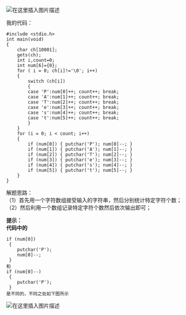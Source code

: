 ﻿![在这里插入图片描述](https://img-blog.csdnimg.cn/20190827152606897.png?x-oss-process=image/watermark,type_ZmFuZ3poZW5naGVpdGk,shadow_10,text_aHR0cHM6Ly9ibG9nLmNzZG4ubmV0L3UwMTIwMTE5MTI=,size_16,color_FFFFFF,t_70)  
  
  我的代码：
  

```
#include <stdio.h>  
int main(void)
{
	char ch[10001];
	gets(ch);
	int i,count=0;
	int num[6]={0};
	for ( i = 0; ch[i]!='\0'; i++)
	{
		switch (ch[i])
		{
		case 'P':num[0]++; count++; break;
		case 'A':num[1]++; count++; break;
		case 'T':num[2]++; count++; break;
		case 'e':num[3]++; count++; break;
		case 's':num[4]++; count++; break;
		case 't':num[5]++; count++; break;
		}
	}
	for (i = 0; i < count; i++)
	{
		if (num[0]) { putchar('P'); num[0]--; }
		if (num[1]) { putchar('A'); num[1]--; }
		if (num[2]) { putchar('T'); num[2]--; }
		if (num[3]) { putchar('e'); num[3]--; }
		if (num[4]) { putchar('s'); num[4]--; }
		if (num[5]) { putchar('t'); num[5]--; }
	}
}
```
 
   解题思路：  
   （1）首先用一个字符数组接受输入的字符串，然后分别统计特定字符个数；  
   （2）然后利用一个数组记录特定字符个数然后依次输出即可；  
     
        
   **提示：  
   代码中的**  
   

```
if (num[0])
 { 
 	putchar('P'); 
	num[0]--; 
 }
和
if (num[0]--)
 { 
 	putchar('P'); 
 }
是不同的，不同之处如下图所示
```

![在这里插入图片描述](https://img-blog.csdnimg.cn/20190827160642568.png?x-oss-process=image/watermark,type_ZmFuZ3poZW5naGVpdGk,shadow_10,text_aHR0cHM6Ly9ibG9nLmNzZG4ubmV0L3UwMTIwMTE5MTI=,size_16,color_FFFFFF,t_70)
